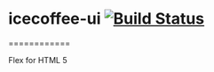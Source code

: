 # icecoffee-ui [![Build Status](https://travis-ci.org/yisiqi/icecoffee-ui.png?branch=master)](https://travis-ci.org/yisiqi/icecoffee-ui)

============

Flex for HTML 5
